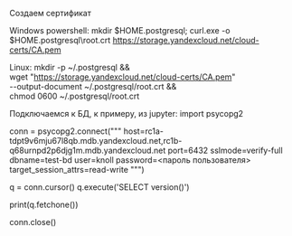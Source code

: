 Создаем сертификат

Windows powershell:
mkdir $HOME\.postgresql; curl.exe -o $HOME\.postgresql\root.crt https://storage.yandexcloud.net/cloud-certs/CA.pem

Linux:
mkdir -p ~/.postgresql && \
wget "https://storage.yandexcloud.net/cloud-certs/CA.pem" \
     --output-document ~/.postgresql/root.crt && \
chmod 0600 ~/.postgresql/root.crt


Подключаемся к БД, к примеру, из jupyter:
import psycopg2

conn = psycopg2.connect("""
    host=rc1a-tdpt9v6mju67l8qb.mdb.yandexcloud.net,rc1b-q68urnpd2p6djg1m.mdb.yandexcloud.net
    port=6432
    sslmode=verify-full
    dbname=test-bd
    user=knoll
    password=<пароль пользователя>
    target_session_attrs=read-write
""")

q = conn.cursor()
q.execute('SELECT version()')

print(q.fetchone())

conn.close()